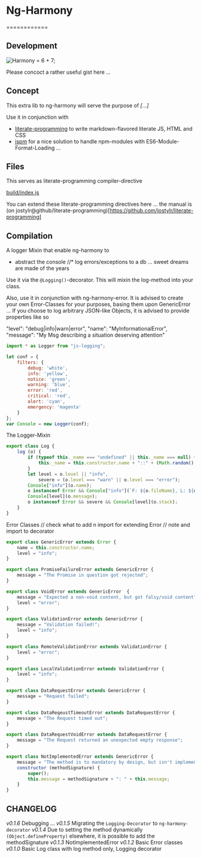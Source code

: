 # Ng-Harmony
============

## Development

![Harmony = 6 + 7;](logo.png "Harmony - Fire in my eyes")

Please concoct a rather useful gist here ...

## Concept

This extra lib to ng-harmony will serve the purpose of *[...]*

Use it in conjunction with

* [literate-programming](http://npmjs.org/packages/literate-programming "click for npm-package-homepage") to write markdown-flavored literate JS, HTML and CSS
* [jspm](https://www.npmjs.com/package/jspm "click for npm-package-homepage") for a nice solution to handle npm-modules with ES6-Module-Format-Loading ...

## Files

This serves as literate-programming compiler-directive

[build/index.js](#Compilation "save:")

You can extend these literate-programming directives here ... the manual is (on jostylr@github/literate-programming)[https://github.com/jostylr/literate-programming]

## Compilation

A logger Mixin that enable ng-harmony to
* abstract the console
//* log errors/exceptions to a db ... sweet dreams are made of the years

Use it via the `@Logging()`-decorator.
This will mixin the log-method into your class.

Also, use it in conjunction with ng-harmony-error.
It is advised to create your own Error-Classes for your purposes,
basing them upon GenericError ...
If you choose to log arbitrary JSON-like Objects, it is advised to
provide properties like so

"level": "debug|info|warn|error",
"name": "MyInformationalError",
"message": "My Msg describing a situation deserving attention"

```javascript
import * as Logger from "js-logging";

let conf = {
    filters: {
        debug: 'white',
        info: 'yellow',
        notice: 'green',
        warning: 'blue',
        error: 'red',
        critical: 'red',
        alert: 'cyan',
        emergency: 'magenta'
    }
};
var Console = new Logger(conf);
```
The Logger-Mixin

```javascript
export class Log {
    log (o) {
        if (typeof this._name === "undefined" || this._name === null) {
            this._name = this.constructor.name + "::" + (Math.random() / (new Date()).getTime()).toString(36).slice(-7);
        }
        let level = o.level || "info",
            severe = (o.level === "warn" || o.level === "error");
        Console["info"](o.name);
        o instanceof Error && Console["info"](`F: ${o.fileName}, L: ${o.lineNumber}, C: ${o.columnNumber}`);
        Console[level](o.message);
        o instanceof Error && severe && Console[level](o.stack);
    }
}
```
Error Classes
// check what to add n import for extending Error
// note and import to decorator
```javascript
export class GenericError extends Error {
    name = this.constructor.name;
    level = "info";
}

export class PromiseFailureError extends GenericError {
    message = "The Promise in question got rejected";
}

export class VoidError extends GenericError  {
    message = "Expected a non-void content, but got falsy/void content";
    level = "error";
}

export class ValidationError extends GenericError {
    message = "Validation failed!";
    level = "info";
}

export class RemoteValidationError extends ValidationError {
    level = "error";
}

export class LocalValidationError extends ValidationError {
    level = "info";
}

export class DataRequestError extends GenericError {
    message = "Request failed";
}

export class DataReqeustTimeoutError extends DataRequestError {
    message = "The Request timed out";
}

export class DataRequestVoidError extends DataRequestError {
    message = "The Request returned an unexpected empty response";
}

export class NotImplementedError extends GenericError {
    message = "The method is to mandatory by design, but isn't implemented";
    constructor (methodSignature) {
        super();
        this.message = methodSignature + ": " + this.message;
    }
}
```

## CHANGELOG
*v0.1.6* Debugging ...
*v0.1.5* Migrating the `Logging-Decorator` to `ng-harmony-decorator`
*v0.1.4* Due to setting the method dynamically `(Object.defineProperty)` elsewhere, it is possible to add the methodSignature
*v0.1.3* NotImplementedError
*v0.1.2* Basic Error classes
*v0.1.0* Basic Log class with log method only, Logging decorator

